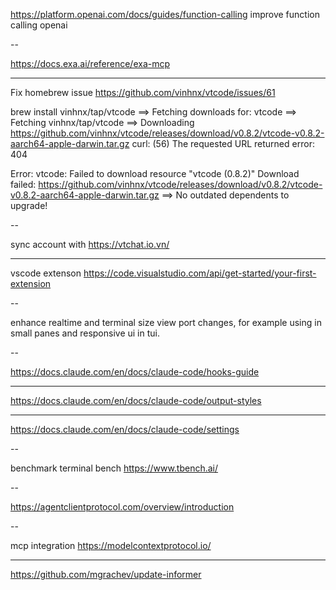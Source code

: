 https://platform.openai.com/docs/guides/function-calling
improve function calling openai


--



https://docs.exa.ai/reference/exa-mcp

---

Fix homebrew issue
https://github.com/vinhnx/vtcode/issues/61

brew install vinhnx/tap/vtcode
==> Fetching downloads for: vtcode
==> Fetching vinhnx/tap/vtcode
==> Downloading https://github.com/vinhnx/vtcode/releases/download/v0.8.2/vtcode-v0.8.2-aarch64-apple-darwin.tar.gz
curl: (56) The requested URL returned error: 404

Error: vtcode: Failed to download resource "vtcode (0.8.2)"
Download failed: https://github.com/vinhnx/vtcode/releases/download/v0.8.2/vtcode-v0.8.2-aarch64-apple-darwin.tar.gz
==> No outdated dependents to upgrade!

--

sync account with https://vtchat.io.vn/

---

vscode extenson https://code.visualstudio.com/api/get-started/your-first-extension

--

enhance realtime and terminal size view port changes, for example using in small panes and responsive ui in tui.

--

<https://docs.claude.com/en/docs/claude-code/hooks-guide>

---

<https://docs.claude.com/en/docs/claude-code/output-styles>

---

<https://docs.claude.com/en/docs/claude-code/settings>

--

benchmark terminal bench
<https://www.tbench.ai/>

--

<https://agentclientprotocol.com/overview/introduction>

--

mcp integration
<https://modelcontextprotocol.io/>

---

<https://github.com/mgrachev/update-informer>
